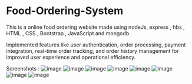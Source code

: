 # Food-Ordering-System

This is a online food ordering website made using nodeJs, express , hbs , HTML , CSS , Bootstrap , JavaScript and mongodb

Implemented features like user authentication, order processing, payment integration, real-time order tracking, and order history management for improved user experience and operational efficiency.

Screenshots :
![image](https://github.com/vaibhavzambre/Food-Ordering-System/assets/156352664/7b6c2873-3301-4db8-930a-e04fa1639dc5)
![image](https://github.com/vaibhavzambre/Food-Ordering-System/assets/156352664/6fa27d39-b9ea-4fd5-9347-7a3bc3f85940)
![image](https://github.com/vaibhavzambre/Food-Ordering-System/assets/156352664/6cf5fbeb-c678-4110-9cf9-e75fcf9dc541)
![image](https://github.com/vaibhavzambre/Food-Ordering-System/assets/156352664/017884b7-008b-428a-ac9f-21fc90f7ccae)
![image](https://github.com/vaibhavzambre/Food-Ordering-System/assets/156352664/2278adfd-3be2-492b-9e61-7f318f42e814)
![image](https://github.com/vaibhavzambre/Food-Ordering-System/assets/156352664/c242e556-5e50-4997-a0f2-876e0a143156)
![image](https://github.com/vaibhavzambre/Food-Ordering-System/assets/156352664/8b46f700-f708-497b-87ef-d440c735fb3c)
![image](https://github.com/vaibhavzambre/Food-Ordering-System/assets/156352664/1a1dad03-efe6-44a4-a68f-d5b12668beb3)



